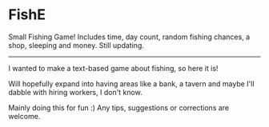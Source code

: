 # FishE
Small Fishing Game! Includes time, day count, random fishing chances, a shop, sleeping and money. Still updating.

-----------------------------------------------------------------------------------------------------------------

I wanted to make a text-based game about fishing, so here it is!

Will hopefully expand into having areas like a bank, a tavern and maybe I'll dabble with hiring workers, I don't know.

Mainly doing this for fun :) Any tips, suggestions or corrections are welcome.
